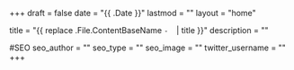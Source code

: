 +++
draft = false
date = "{{ .Date }}"
lastmod = ""
layout = "home"

title = "{{ replace .File.ContentBaseName `-` ` ` | title }}"
description = ""

#SEO
seo_author = ""
seo_type = ""
seo_image = ""
twitter_username = ""
+++